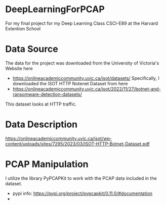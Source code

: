 # DeepLearningForPCAP
For my final project for my Deep Learning Class CSCI-E89 at the Harvard Extention School


# Data Source
The data for the project was downloaded from the University of Victoria's Website here
- https://onlineacademiccommunity.uvic.ca/isot/datasets/
Specifically, I downloaded the ISOT HTTP Notenet Dataset from here
- https://onlineacademiccommunity.uvic.ca/isot/2022/11/27/botnet-and-ransomware-detection-datasets/

This dataset looks at HTTP traffic. 

# Data Description
https://onlineacademiccommunity.uvic.ca/isot/wp-content/uploads/sites/7295/2023/03/ISOT-HTTP-Botnet-Dataset.pdf

# PCAP Manipulation
I utilize the library PyPCAPKit to work with the PCAP data included in the dataset.
- pypi info: https://pypi.org/project/pypcapkit/0.11.0/#documentation
- 